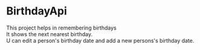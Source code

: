 # BirthdayApi
This project helps in remembering birthdays 
<br>
It shows the next nearest birthday.<br>
U can edit a person's birthday date and add a new persons's birthday date.
